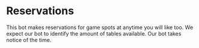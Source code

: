 # Reservations
This bot makes reservations for game spots at anytime you will like too. 
We expect our bot to identify the amount of tables available.
Our bot takes notice of the time.
